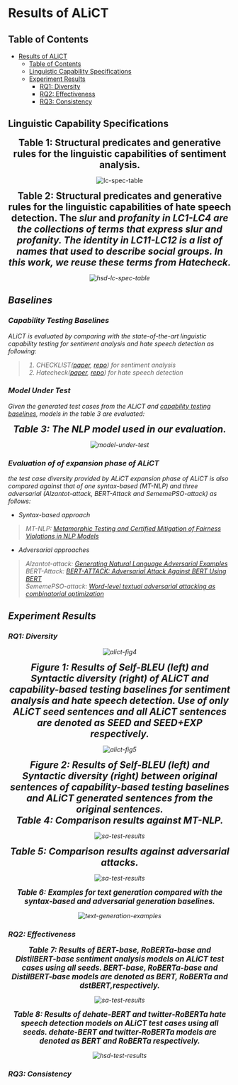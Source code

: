 Results of ALiCT
=================

## Table of Contents
   * [Results of ALiCT](#results-of-alict)
      * [Table of Contents](#table-of-contents)
      * [Linguistic Capability Specifications](#linguistic-capability-specifications)
      * [Experiment Results](#experiment-results)
         * [RQ1: Diversity](#rq1-diversity)
         * [RQ2: Effectiveness](#rq2-effectiveness)
         * [RQ3: Consistency](#rq3-consistency)
<!-- 
You can find more results at the project site(https://sites.google.com/view/s2lct/home). -->


## Linguistic Capability Specifications
<div align="center">
    <span style="font-size:1.5em">
        <strong>Table 1: Structural predicates and generative rules for the linguistic capabilities of sentiment analysis.</strong>
    </span>
</div>
<p align="center">
    <img src="./tables/lc-spec-table.png" alt="lc-spec-table" width=auto height=auto title="lc_spec_table">
</p>

<div align="center">
    <span style="font-size:1.5em">
        <strong>Table 2: Structural predicates and generative rules for the linguistic capabilities of hate speech detection. 
          The <em>slur</em> and <em>profanity in LC1-LC4 are the collections of terms that express slur and profanity. 
          The <em>identity</em> in LC11-LC12 is a list of names that used to describe social groups. 
          In this work, we reuse these terms from Hatecheck.</strong>
    </span>
</div>
<p align="center">
    <img src="./tables/hsd-lc-spec-table.png" alt="hsd-lc-spec-table" width=auto height=auto title="hsd_lc_spec_table">
</p>

## Baselines
### Capability Testing Baselines
ALiCT is evaluated by comparing with the state-of-the-art linguistic capability testing for sentiment analysis and hate speech detection as following:

> 1. CHECKLIST([paper](https://homes.cs.washington.edu/~marcotcr/acl20_checklist.pdf), [repo](https://github.com/marcotcr/checklist)) for sentiment analysis
> 2. Hatecheck([paper](https://aclanthology.org/2021.acl-long.4/), [repo](https://github.com/paul-rottger/hatecheck-data)) for hate speech detection

### Model Under Test
Given the generated test cases from the ALiCT and [capability testing baselines](#capability-testing), models in the table 3 are evaluated:
<div align="center">
    <span style="font-size:1.5em">
        <strong>Table 3: The NLP model used in our evaluation.</strong>
    </span>
</div>
<p align="center">
    <img src="./tables/model-under-test.png" alt="model-under-test" width=auto height=auto title="model_under_test">
</p>

### Evaluation of of expansion phase of ALiCT
the test case diversity provided by ALiCT expansion phase of ALiCT is also compared against that of one syntax-based (MT-NLP) and three adversarial (Alzantot-attack, BERT-Attack and SememePSO-attack) as follows:

- Syntax-based approach
> MT-NLP: [Metamorphic Testing and Certified Mitigation of Fairness Violations in NLP Models](https://www.ijcai.org/Proceedings/2020/64)

- Adversarial approaches
> Alzantot-attack: [Generating Natural Language Adversarial Examples](https://aclanthology.org/D18-1316/)   
> BERT-Attack: [BERT-ATTACK: Adversarial Attack Against BERT Using BERT](https://arxiv.org/abs/2004.09984)  
> SememePSO-attack: [Word-level textual adversarial attacking as combinatorial optimization](https://arxiv.org/abs/1910.12196)


## Experiment Results
### RQ1: Diversity
<p align="center">
    <img src="./_results/figures/alict-fig4.png" alt="alict-fig4" width=auto height=auto title="alict_fig4">
</p>
<div align="center">
    <span style="font-size:1.5em">
        <strong>Figure 1: Results of Self-BLEU (left) and Syntactic diversity (right) of ALiCT and capability-based testing baselines for sentiment analysis and hate speech detection. 
          Use of only ALiCT seed sentences and all ALiCT sentences are denoted as SEED and SEED+EXP respectively.</strong>
    </span>
</div>

<p align="center">
    <img src="./_results/figures/alict-fig5.png" alt="alict-fig5" width=auto height=auto title="alict_fig5">
</p>
<div align="center">
    <span style="font-size:1.5em">
        <strong>Figure 2: Results of Self-BLEU (left) and Syntactic diversity (right) between original sentences of capability-based
          testing baselines and ALiCT generated sentences from the original sentences.</strong>
    </span>
</div>

<div align="center">
    <span style="font-size:1.5em">
        <strong>Table 4: Comparison results against MT-NLP.</strong>
    </span>
</div>
<p align="center">
    <img src="./tables/exp-compare-mtnlp.png" alt="sa-test-results" width=auto height=auto title="sa_test_results">
</p>
<div align="center">
    <span style="font-size:1.5em">
        <strong>Table 5: Comparison results against adversarial attacks.</strong>
    </span>
</div>
<p align="center">
    <img src="./tables/exp-compare-advattacks.png" alt="sa-test-results" width=auto height=auto title="sa_test_results">
</p>

<div align="center">
    <span style="font-size:1.2em">
        <strong>Table 6: Examples for text generation compared with the syntax-based and adversarial generation baselines.</strong>
    </span>
</div>
<p align="center">
    <img src="./tables/text-generation-examples.png" alt="text-generation-examples" width=auto height=auto title="text_generation_examples">
</p>

### RQ2: Effectiveness
<div align="center">
    <span style="font-size:1.2em">
        <strong>Table 7: Results of BERT-base, RoBERTa-base and DistilBERT-base sentiment analysis models on ALiCT test cases using all seeds. BERT-base, RoBERTa-base and DistilBERT-base models are denoted as BERT, RoBERTa and dstBERT,respectively.</strong>
    </span>
</div>
<p align="center">
    <img src="./tables/sa-test-results.png" alt="sa-test-results" width=auto height=auto title="sa_test_results">
</p>

<div align="center">
    <span style="font-size:1.2em">
        <strong>Table 8: Results of dehate-BERT and twitter-RoBERTa hate speech detection models on ALiCT test cases using all seeds. dehate-BERT and twitter-RoBERTa models are denoted as BERT and RoBERTa respectively.</strong>
    </span>
</div>
<p align="center">
    <img src="./tables/hsd-test-results.png" alt="hsd-test-results" width=auto height=auto title="hsd_test_results">
</p>

### RQ3: Consistency

